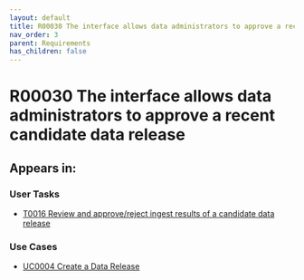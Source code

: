 ```yaml
---
layout: default
title: R00030 The interface allows data administrators to approve a recent candidate data release
nav_order: 3
parent: Requirements
has_children: false
---
```


# R00030 The interface allows data administrators to approve a recent candidate data release

## Appears in:


### User Tasks

-   [T0016 Review and approve/reject ingest results of a candidate data release](../user-tasks/t0016-dcc-review-approve-reject-ingest-results.md)

### Use Cases

-   [UC0004 Create a Data Release](../use-cases/uc0004-create-a-data-release.md)
